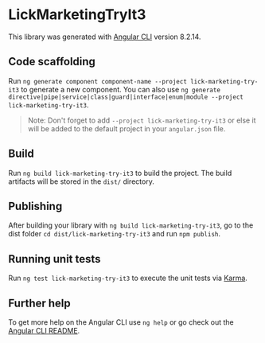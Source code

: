 # LickMarketingTryIt3

This library was generated with [Angular CLI](https://github.com/angular/angular-cli) version 8.2.14.

## Code scaffolding

Run `ng generate component component-name --project lick-marketing-try-it3` to generate a new component. You can also use `ng generate directive|pipe|service|class|guard|interface|enum|module --project lick-marketing-try-it3`.
> Note: Don't forget to add `--project lick-marketing-try-it3` or else it will be added to the default project in your `angular.json` file. 

## Build

Run `ng build lick-marketing-try-it3` to build the project. The build artifacts will be stored in the `dist/` directory.

## Publishing

After building your library with `ng build lick-marketing-try-it3`, go to the dist folder `cd dist/lick-marketing-try-it3` and run `npm publish`.

## Running unit tests

Run `ng test lick-marketing-try-it3` to execute the unit tests via [Karma](https://karma-runner.github.io).

## Further help

To get more help on the Angular CLI use `ng help` or go check out the [Angular CLI README](https://github.com/angular/angular-cli/blob/master/README.md).
